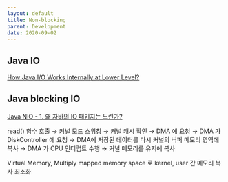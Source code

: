 ```yaml
---
layout: default
title: Non-blocking
parent: Development
date: 2020-09-02
---
```



## Java IO

[How Java I/O Works Internally at Lower Level?](https://howtodoinjava.com/java/io/how-java-io-works-internally-at-lower-level/)

## Java blocking IO

[Java NIO - 1. 왜 자바의 IO 패키지는 느린가?](https://leeyh0216.github.io/2020-05-10/java_nio_why_java_io_slow)

read() 함수 호출 → 커널 모드 스위칭 → 커널 캐시 확인 → DMA 에 요청 → DMA 가 DiskController 에 요청 → DMA에 저장된 데이터를 다시 커널의 버퍼 메모리 영역에 복사 → DMA 가 CPU 인터럽트 수행 → 커널 메모리를 유저에 복사

Virtual Memory, Multiply mapped memory space 로 kernel, user 간 메모리 복사 최소화
